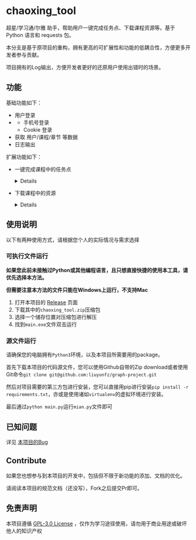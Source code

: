 # chaoxing_tool

超星/学习通/尔雅 助手，帮助用户一键完成任务点、下载课程资源等。基于 Python 语言和 requests 包。

本分支是基于原项目的重构，拥有更高的可扩展性和功能的低耦合性，方便更多开发者参与贡献。

项目拥有的Log输出，方便开发者更好的还原用户使用出错时的场景。

## 功能

基础功能如下：

- 用户登录
- - 手机号登录
  - Cookie 登录
- 获取 用户/课程/章节 等数据
- 日志输出

扩展功能如下：

- 一键完成课程中的任务点

  <details>

  ![deal_mission](./static/func_deal_mission.jpg)

  </details>

- 下载课程中的资源

  <details>

  ![media_download](./static/func_media_download.jpg)

</details>

## 使用说明

以下有两种使用方式，请根据您个人的实际情况与需求选择

### 可执行文件运行

**如果您此前未接触过Python或其他编程语言，且只想直接快捷的使用本工具，请优先选择本方法。**

**但需要注意本方法的文件只能在Windows上运行，不支持Mac**

1. 打开本项目的 [Release](https://github.com/liuyunfz/chaoxing_tool/releases/latest) 页面
2. 下载其中的`chaoxing_tool.zip`压缩包
3. 选择一个储存位置对压缩包进行解压
4. 找到`main.exe`文件双击运行

### 源文件运行

请确保您的电脑拥有`Python3`环境，以及本项目所需要用的package。

首先下载本项目的代码源文件，您可以使用Github自带的Zip download或者使用Git命令`git clone git@github.com:liuyunfz/graph-project.git`

然后对项目需要的第三方包进行安装，您可以直接用pip进行安装`pip install -r requirements.txt`，亦或是使用诸如`virtualenv`的虚拟环境进行安装。

最后通过`python main.py`运行`mian.py`文件即可

## 已知问题

详见 [本项目的Bug](https://github.com/liuyunfz/chaoxing_tool/labels/bug)

## Contribute

如果您也想参与到本项目的开发中，包括但不限于新功能的添加、文档的优化。

请阅读本项目的规范文档（还没写），Fork之后提交Pr即可。

## 免责声明

本项目遵循 [GPL-3.0 License](https://github.com/liuyunfz/chaoxing_tool/blob/master/LICENSE) ，仅作为学习途径使用，请勿用于商业用途或破坏他人的知识产权

